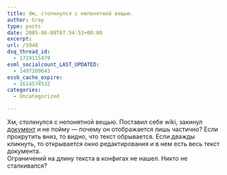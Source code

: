 ```yaml
---
title: Хм, столкнулся с непонятной вещью.
author: Gray
type: posts
date: 2005-06-08T07:54:53+00:00
excerpt:
url: /5948
dsq_thread_id:
  - 1719115479
esml_socialcount_LAST_UPDATED:
  - 1497209643
essb_cache_expire:
  - 1614574532
categories:
  - Uncategorized

---
```








Хм, столкнулся с непонятной вещью. Поставил себе wiki, закинул <a href="http://wiki.searchengines.ru/KakPravil'noZadavat'Voprosy?v=1d51" target="_blank">документ</a> и не пойму &#8212; почему он отображается лишь частично? Если прокрутить вниз, то видно, что текст обрывается. Если дважды кликнуть, то открывается окно редактирования и в нем есть весь текст документа.  
Ограничений на длину текста в конфигах не нашел. Никто не сталкивался?